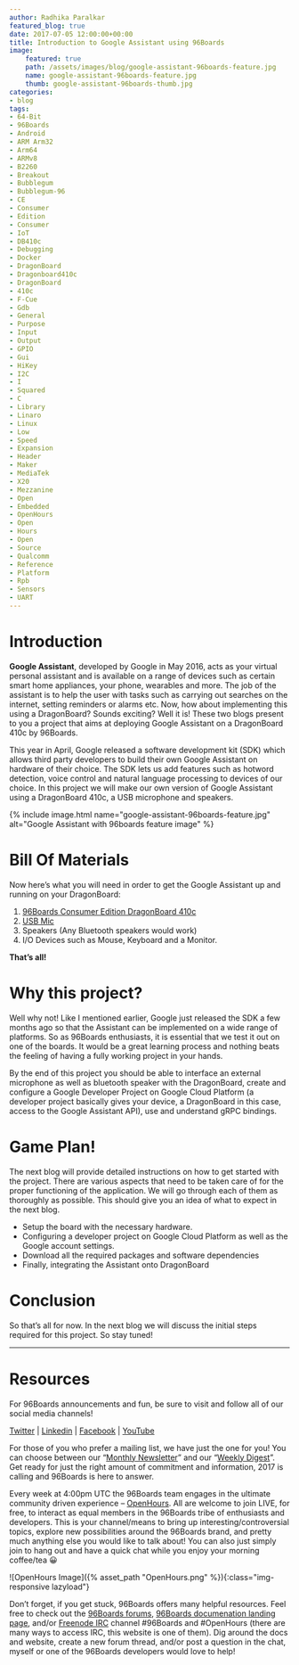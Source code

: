 ```yaml
---
author: Radhika Paralkar
featured_blog: true
date: 2017-07-05 12:00:00+00:00
title: Introduction to Google Assistant using 96Boards
image:
    featured: true
    path: /assets/images/blog/google-assistant-96boards-feature.jpg
    name: google-assistant-96boards-feature.jpg
    thumb: google-assistant-96boards-thumb.jpg
categories:
- blog
tags:
- 64-Bit
- 96Boards
- Android
- ARM Arm32
- Arm64
- ARMv8
- B2260
- Breakout
- Bubblegum
- Bubblegum-96
- CE
- Consumer
- Edition
- Consumer
- IoT
- DB410c
- Debugging
- Docker
- DragonBoard
- Dragonboard410c
- DragonBoard
- 410c
- F-Cue
- Gdb
- General
- Purpose
- Input
- Output
- GPIO
- Gui
- HiKey
- I2C
- I
- Squared
- C
- Library
- Linaro
- Linux
- Low
- Speed
- Expansion
- Header
- Maker
- MediaTek
- X20
- Mezzanine
- Open
- Embedded
- OpenHours
- Open
- Hours
- Open
- Source
- Qualcomm
- Reference
- Platform
- Rpb
- Sensors
- UART
---
```

# **Introduction**

**Google Assistant**, developed by Google in May 2016, acts as your virtual personal assistant and is available on a range of devices such as certain smart home appliances, your phone, wearables and more. The job of the assistant is to help the user with tasks such as carrying out searches on the internet, setting reminders or alarms etc. Now, how about implementing this using a DragonBoard? Sounds exciting? Well it is! These two blogs present to you a project that aims at deploying Google Assistant on a DragonBoard 410c by 96Boards.

This year in April, Google released a software development kit (SDK) which allows third party developers to build their own Google Assistant on hardware of their choice. The SDK lets us add features such as hotword detection, voice control and natural language processing to devices of our choice. In this project we will make our own version of Google Assistant using a DragonBoard 410c, a USB microphone and speakers.


{% include image.html name="google-assistant-96boards-feature.jpg" alt="Google Assistant with 96boards feature image" %}

# **Bill Of Materials**

Now here’s what you will need in order to get the Google Assistant up and running on your DragonBoard:

1.  [96Boards Consumer Edition DragonBoard 410c](/product/dragonboard410c/)
2.  [USB Mic](https://www.amazon.com/Kinobo-Microphone-Desktop-Recognition-Software/dp/B00IR8R7WQ/ref=sr_1_1?s=pc&ie=UTF8&qid=1497040889&sr=1-1&keywords=adafruit+usb+microphone)
3.  Speakers (Any Bluetooth speakers would work)
4.  I/O Devices such as Mouse, Keyboard and a Monitor.

**That’s all!**

# **Why this project?**

Well why not! Like I mentioned earlier, Google just released the SDK a few months ago so that the Assistant can be implemented on a wide range of platforms. So as 96Boards enthusiasts, it is essential that we test it out on one of the boards. It would be a great learning process and nothing beats the feeling of having a fully working project in your hands.

By the end of this project you should be able to interface an external microphone as well as bluetooth speaker with the DragonBoard, create and configure a Google Developer Project on Google Cloud Platform (a developer project basically gives your device, a DragonBoard in this case, access to the Google Assistant API), use and understand gRPC bindings.

# **Game Plan!**

The next blog will provide detailed instructions on how to get started with the project. There are various aspects that need to be taken care of for the proper functioning of the application. We will go through each of them as thoroughly as possible. This should give you an idea of what to expect in the next blog.

* Setup the board with the necessary hardware.
* Configuring a developer project on Google Cloud Platform as well as the Google account settings.
* Download all the required packages and software dependencies
* Finally, integrating the Assistant onto DragonBoard

# **Conclusion**

So that’s all for now. In the next blog we will discuss the initial steps required for this project. So stay tuned!

* * *

# Resources

For 96Boards announcements and fun, be sure to visit and follow all of our social media channels!

[Twitter](https://twitter.com/96Boards) &#124; [Linkedin](https://www.linkedin.com/company/6637095?trk=tyah&trkInfo=clickedVertical%3Ashowcase%2CclickedEntityId%3A6637095%2Cidx%3A1-1-1%2CtarId%3A1483603913878%2Ctas%3A96boards) &#124; [Facebook](https://www.facebook.com/96Boards/) &#124; [YouTube](https://www.youtube.com/c/96boards)

For those of you who prefer a mailing list, we have just the one for you! You can choose between our “[Monthly Newsletter](/digest/)” and our “[Weekly Digest](/digest/)”. Get ready for just the right amount of commitment and information, 2017 is calling and 96Boards is here to answer.

Every week at 4:00pm UTC the 96Boards team engages in the ultimate community driven experience – [OpenHours](/openhours/). All are welcome to join LIVE, for free, to interact as equal members in the 96Boards tribe of enthusiasts and developers. This is your channel/means to bring up interesting/controversial topics, explore new possibilities around the 96Boards brand, and pretty much anything else you would like to talk about! You can also just simply join to hang out and have a quick chat while you enjoy your morning coffee/tea 😀

![OpenHours Image]({% asset_path "OpenHours.png" %}){:class="img-responsive lazyload"}

Don’t forget, if you get stuck, 96Boards offers many helpful resources. Feel free to check out the [96Boards forums](https://discuss.96boards.org/), [96Boards documenation landing page](https://github.com/96boards/documentation/), and/or [Freenode IRC](http://webchat.freenode.net/?channels=%2396boards) channel #96Boards and #OpenHours (there are many ways to access IRC, this website is one of them). Dig around the docs and website, create a new forum thread, and/or post a question in the chat, myself or one of the 96Boards developers would love to help!

